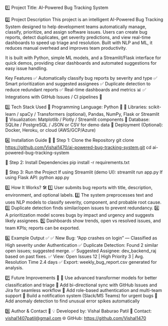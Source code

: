 1️⃣ Project Title: AI-Powered Bug Tracking System

2️⃣ Project Description
This project is an intelligent AI-Powered Bug Tracking System designed to help development teams automatically manage, classify, prioritize, and assign software issues. Users can create bug reports, detect duplicates, get severity predictions, and view real-time dashboards to speed up triage and resolution. Built with NLP and ML, it reduces manual overhead and improves team productivity.

It is built with Python, simple ML models, and a Streamlit/Flask interface for quick demos, providing clear dashboards and automated suggestions for easy issue handling.

Key Features ✅ Automatically classify bug reports by severity and type ✅ Smart prioritization and suggested assignees ✅ Duplicate detection to reduce redundant reports ✅ Real-time dashboards and metrics 📊 ✅ Integrations with GitHub Issues / CI pipelines 🔗

3️⃣ Tech Stack Used
📌 Programming Language: Python 🐍
📌 Libraries: scikit-learn / spaCy / Transformers (optional), Pandas, NumPy, Flask or Streamlit
📌 Visualization: Matplotlib / Plotly / Streamlit components
📌 Database: SQLite / PostgreSQL / JSON or CSV for demo data
📌 Deployment (Optional): Docker, Heroku, or cloud (AWS/GCP/Azure)

4️⃣ Installation Guide 🚀
🔹 Step 1: Clone the Repository
git clone https://github.com/Vishal1470/ai-powered-bug-tracking-system.git
cd ai-powered-bug-tracking-system

🔹 Step 2: Install Dependencies
pip install -r requirements.txt

🔹 Step 3: Run the Project
If using Streamlit (demo UI): streamlit run app.py
If using Flask API: python app.py

5️⃣ How It Works? 🛠️
1️⃣ User submits bug reports with title, description, environment, and optional labels.
2️⃣ The system preprocesses text and uses NLP models to classify severity, component, and probable root cause.
3️⃣ Duplicate detection finds similar/open issues to prevent redundancy.
4️⃣ A prioritization model scores bugs by impact and urgency and suggests likely assignees.
5️⃣ Dashboards show trends, open vs resolved issues, and team KPIs; reports can be exported.

6️⃣ Example Output ✅
✅ New Bug: “App crashes on login” — Classified as High severity under Authentication
✅ Duplicate Detection: Found 2 similar open issues; suggested merge.
✅ Suggested Assignee: dev_backend_raj based on past fixes.
✅ View: Open Issues 12 | High Priority 3 | Avg. Resolution Time 2.4 days
✅ Export: weekly_bug_report.csv generated for analysis.

7️⃣ Future Improvements 🚀
🔹 Use advanced transformer models for better classification and triage
🔹 Add bi-directional sync with GitHub Issues and Jira for seamless workflow
🔹 Add role-based authentication and multi-team support
🔹 Build a notification system (Slack/MS Teams) for urgent bugs
🔹 Add anomaly detection to find unusual error spikes automatically

9️⃣ Author & Contact 📩
💡 Developed by: Vishal Baburao Patil
📧 Contact: vishal1407patil@gmail.com
🌐 GitHub: https://github.com/Vishal1470
